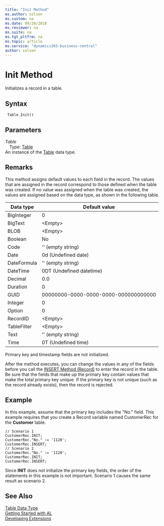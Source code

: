 ```yaml
---
title: "Init Method"
ms.author: solsen
ms.custom: na
ms.date: 09/28/2018
ms.reviewer: na
ms.suite: na
ms.tgt_pltfrm: na
ms.topic: article
ms.service: "dynamics365-business-central"
author: solsen
---
```

[//]: # (START>DO_NOT_EDIT)
[//]: # (IMPORTANT:Do not edit any of the content between here and the END>DO_NOT_EDIT.)
[//]: # (Any modifications should be made in the .resx files in the ModernDev repo.)
# Init Method
Initializes a record in a table.

## Syntax
```
 Table.Init()
```

## Parameters
*Table*  
&emsp;Type: [Table](table-data-type.md)  
An instance of the [Table](table-data-type.md) data type.  


[//]: # (IMPORTANT: END>DO_NOT_EDIT)

## Remarks  
 This method assigns default values to each field in the record. The values that are assigned in the record correspond to those defined when the table was created. If no value was assigned when the table was created, the values are assigned based on the data type, as shown in the following table.  
  
|Data type|Default value|  
|---------------|-------------------|  
|BigInteger|0|  
|BigText|\<Empty>|  
|BLOB|\<Empty>|  
|Boolean|No|  
|Code|'' \(empty string\)|  
|Date|0d \(Undefined date\)|  
|DateFormula|'' \(empty string\)|  
|DateTime|0DT \(Undefined datetime\)|  
|Decimal|0.0|  
|Duration|0|  
|GUID|00000000-0000-0000-0000-000000000000|  
|Integer|0|  
|Option|0|  
|RecordID|\<Empty>|  
|TableFilter|\<Empty>|  
|Text|'' \(empty string\)|  
|Time|0T \(Undefined time\)|  
  
 Primary key and timestamp fields are not initialized.  
  
 After the method executes, you can change the values in any of the fields before you call the [INSERT Method \(Record\)](devenv-INSERT-Method-Record.md) to enter the record in the table. Be sure that the fields that make up the primary key contain values that make the total primary key unique. If the primary key is not unique \(such as the record already exists\), then the record is rejected.  
  
## Example  
 In this example, assume that the primary key includes the "No." field. This example requires that you create a Record variable named CustomerRec for the **Customer** table.  
  
```  
// Scenario 1  
CustomerRec.INIT;  
CustomerRec."No." := '1120';  
CustomerRec.INSERT;  
// Scenario 2  
CustomerRec."No." := '1120';  
CustomerRec.INIT;  
CustomerRec.INSERT;  
```  
  
 Since **INIT** does not initialize the primary key fields, the order of the statements in this example is not important. Scenario 1 causes the same result as scenario 2.  
  

## See Also
[Table Data Type](table-data-type.md)  
[Getting Started with AL](../devenv-get-started.md)  
[Developing Extensions](../devenv-dev-overview.md)